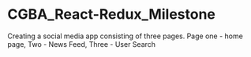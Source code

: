 # CGBA_React-Redux_Milestone
Creating a social media app consisting of three pages. Page one - home page, Two - News Feed, Three - User Search
